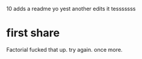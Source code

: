 10 adds a readme yo
yest another edits it
tesssssss


# first share

Factorial
fucked that up. try again.
once more.
